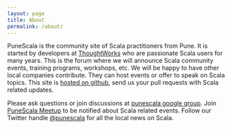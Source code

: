 ```yaml
---
layout: page
title: About
permalink: /about/
---
```


PuneScala is the community site of Scala practitioners from Pune. It is started by developers at [ThoughtWorks](http://www.thoughtworks.com/) who are passionate Scala users for many years. This is the forum where we will announce Scala community events, training programs, workshops, etc. We will be happy to have other local companies contribute. They can host events or offer to speak on Scala topics. This site is [hosted on github](https://github.com/punescala/punescala.github.io), send us your pull requests with Scala related updates.

Please ask questions or join discussions at [punescala google group](https://groups.google.com/forum/#!forum/punescala). Join [PuneScala Meetup](http://www.meetup.com/punescala) to be notified about Scala related events. Follow our Twitter handle [@punescala](https://twitter.com/punescala) for all the local news on Scala.
